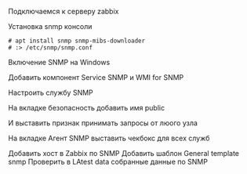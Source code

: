 
Подключаемся к серверу zabbix

Установка snmp консоли
```
# apt install snmp snmp-mibs-downloader
# :> /etc/snmp/snmp.conf
```


Включение SNMP на Windows 

Добавить компонент Service SNMP и WMI for SNMP

Настроить службу SNMP

На вкладке безопасность добавить имя public

И выставить признак принимать запросы от люого узла

На вкладке Агент SNMP выставить чекбокс для всех служб


Добавить хост в Zabbix по SNMP
Добавить шаблон General template snmp 
Проверить в LAtest data собранные данные по SNMP
